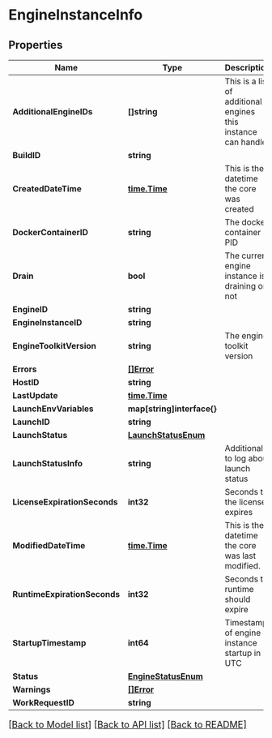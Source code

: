 # EngineInstanceInfo

## Properties

Name | Type | Description | Notes
------------ | ------------- | ------------- | -------------
**AdditionalEngineIDs** | **[]string** | This is a list of additional engines this instance can handle | [optional] 
**BuildID** | **string** |  | [optional] 
**CreatedDateTime** | [**time.Time**](time.Time.md) | This is the datetime the core was created | [optional] 
**DockerContainerID** | **string** | The docker container PID | [optional] 
**Drain** | **bool** | The current engine instance is draining or not | [optional] 
**EngineID** | **string** |  | [optional] 
**EngineInstanceID** | **string** |  | [optional] 
**EngineToolkitVersion** | **string** | The engine toolkit version | [optional] 
**Errors** | [**[]Error**](Error.md) |  | [optional] 
**HostID** | **string** |  | [optional] 
**LastUpdate** | [**time.Time**](time.Time.md) |  | [optional] 
**LaunchEnvVariables** | **map[string]interface{}** |  | [optional] 
**LaunchID** | **string** |  | [optional] 
**LaunchStatus** | [**LaunchStatusEnum**](LaunchStatusEnum.md) |  | [optional] 
**LaunchStatusInfo** | **string** | Additional to log about launch status | [optional] 
**LicenseExpirationSeconds** | **int32** | Seconds till the license expires | [optional] 
**ModifiedDateTime** | [**time.Time**](time.Time.md) | This is the datetime the core was last modified. | [optional] 
**RuntimeExpirationSeconds** | **int32** | Seconds till runtime should expire | [optional] 
**StartupTimestamp** | **int64** | Timestamp of engine instance startup in UTC | [optional] 
**Status** | [**EngineStatusEnum**](EngineStatusEnum.md) |  | [optional] 
**Warnings** | [**[]Error**](Error.md) |  | [optional] 
**WorkRequestID** | **string** |  | [optional] 

[[Back to Model list]](../README.md#documentation-for-models) [[Back to API list]](../README.md#documentation-for-api-endpoints) [[Back to README]](../README.md)

<style>
     p, ul, ol, li { font-size: 18px !important;}
</style>



